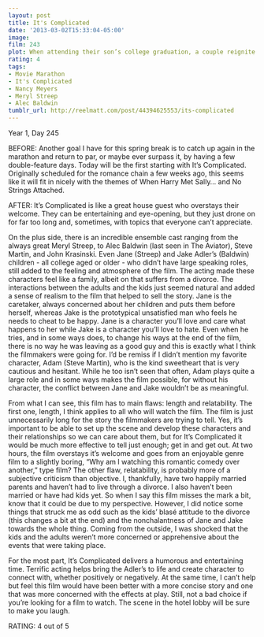 ```yaml
---
layout: post
title: It's Complicated
date: '2013-03-02T15:33:04-05:00'
image: 
film: 243
plot: When attending their son’s college graduation, a couple reignite the spark in their relationship…but the complicated fact is they’re divorced and he’s remarried.
rating: 4
tags:
- Movie Marathon
- It's Complicated
- Nancy Meyers
- Meryl Streep
- Alec Baldwin
tumblr_url: http://reelmatt.com/post/44394625553/its-complicated
---
```


Year 1, Day 245

BEFORE: Another goal I have for this spring break is to catch up again in the marathon and return to par, or maybe ever surpass it, by having a few double-feature days. Today will be the first starting with It’s Complicated. Originally scheduled for the romance chain a few weeks ago, this seems like it will fit in nicely with the themes of When Harry Met Sally… and No Strings Attached.

AFTER: It’s Complicated is like a great house guest who overstays their welcome. They can be entertaining and eye-opening, but they just drone on for far too long and, sometimes, with topics that everyone can’t appreciate.

On the plus side, there is an incredible ensemble cast ranging from the always great Meryl Streep, to Alec Baldwin (last seen in The Aviator), Steve Martin, and John Krasinski. Even Jane (Streep) and Jake Adler’s (Baldwin) children - all college aged or older - who didn’t have large speaking roles, still added to the feeling and atmosphere of the film. The acting made these characters feel like a family, albeit on that suffers from a divorce. The interactions between the adults and the kids just seemed natural and added a sense of realism to the film that helped to sell the story. Jane is the caretaker, always concerned about her children and puts them before herself, whereas Jake is the prototypical unsatisfied man who feels he needs to cheat to be happy. Jane is a character you’ll love and care what happens to her while Jake is a character you’ll love to hate. Even when he tries, and in some ways does, to change his ways at the end of the film, there is no way he was leaving as a good guy and this is exactly what I think the filmmakers were going for. I’d be remiss if I didn’t mention my favorite character, Adam (Steve Martin), who is the kind sweetheart that is very cautious and hesitant. While he too isn’t seen that often, Adam plays quite a large role and in some ways makes the film possible, for without his character, the conflict between Jane and Jake wouldn’t be as meaningful.

From what I can see, this film has to main flaws: length and relatability. The first one, length, I think applies to all who will watch the film. The film is just unnecessarily long for the story the filmmakers are trying to tell. Yes, it’s important to be able to set up the scene and develop these characters and their relationships so we can care about them, but for It’s Complicated it would be much more effective to tell just enough; get in and get out. At two hours, the film overstays it’s welcome and goes from an enjoyable genre film to a slightly boring, “Why am I watching this romantic comedy over another,” type film? The other flaw, relatability, is probably more of a subjective criticism than objective. I, thankfully, have two happily married parents and haven’t had to live through a divorce. I also haven’t been married or have had kids yet. So when I say this film misses the mark a bit, know that it could be due to my perspective. However, I did notice some things that struck me as odd such as the kids’ blasé attitude to the divorce (this changes a bit at the end) and the nonchalantness of Jane and Jake towards the whole thing. Coming from the outside, I was shocked that the kids and the adults weren’t more concerned or apprehensive about the events that were taking place.

For the most part, It’s Complicated delivers a humorous and entertaining time. Terrific acting helps bring the Adler’s to life and create character to connect with, whether positively or negatively. At the same time, I can’t help but feel this film would have been better with a more concise story and one that was more concerned with the effects at play. Still, not a bad choice if you’re looking for a film to watch. The scene in the hotel lobby will be sure to make you laugh.

RATING: 4 out of 5
